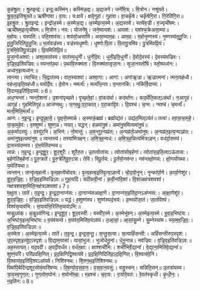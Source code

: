 

  
कुह॑श्रु॒त:। श्रु॒तइन्द्र॑:। इन्द्र॒:कस्मि॑न्। कस्मि॑न्न॒द्य। अ॒द्यजने॑। जने॑मि॒त्र;। मि॒त्रोन। नश्रू॑यते। श्रू॒य॒त॒इति॑श्रूयते॥ ऋषी॑णांवा। वा॒य:। य:क्षये॑। क्षये॒गुहा॑। गुहा॑वा। वा॒चर्कृ॑षे। चर्कृ॑षेगि॒रा। गि॒रेति॑गि॒रा॥  
इ॒हश्रु॒त:। श्रु॒तइन्द्र॑:। इन्द्रो॑अ॒स्मे। अ॒स्मेअ॒द्य। अ॒स्मेइत्य॒स्मे। अ॒द्यस्तवे॑। स्तवे॑व॒ज्री। व॒ज्यृची॑षम:। ऋची॑षम॒इत्यृची॑षम:॥ मि॒त्रोन। नय:। योजने॑षु। जने॒ष्वायश॑:। आयश॑:। यश॑श्च॒क्रेअसा॒म्या॥  
म॒होय:। यस्पति॑:। पति॒श्शव॑स:। शव॑सो॒असा॑मि। असा॒म्याम॒ह:। आम॒ह:। म॒होनृ॒म्णस्य॑। नृ॒म्णस्य॑तूतु॒जि:। तू॒तु॒जिरिति॑तू॒तु॒जि:॥ भ॒र्तावज्र॑स्य। वज्र॑स्यधृ॒ष्णॊ:। धृ॒ष्णो:पि॒ता। पि॒तापु॒त्रमि॑व। पु॒त्रमि॑वप्रि॒यं। पु॒त्रमि॒वेति॑पु॒त्रंऽइ॑व। प्रि॒यमिति॑प्रि॒यं॥  
यु॒जा॒नोअश्वा॑:। अश्वा॒वात॑स्य। वात॑स्य॒धुनी॑। धुनी॑दे॒व:। धुनी॒इति॒धुनी॑। दे॒वोदे॒वस्य॑। दे॒वस्य॑वज्रिव:। व॒ज्रि॒व॒इति॑वज्रिव:॥ स्यन्ता॑प॒था। प॒थावि॒रुक्म॑ता। वि॒रुक्म॑तासृजा॒न:। सृ॒जा॒नस्तो॑षि। स्तो॒ष्यध्व॑न:। अध्व॑न॒इत्यध्व॑न:॥  
त्वन्त्या। त्याचि॑त्। चि॒द्वात॑स्य। वात॒स्याश्वा॑। अश्वा॒गा:। आगा॑:। अगा॑ऋ॒ज्रा। ऋ॒ज्रात्मना॑। त्मना॒वह॑ध्यै। वह॑ध्या॒इति॒वह॑ध्यै॥ ययो॑र्दे॒व:। दे॒वोन। नमर्त्य॑:। मर्त्यो॑य॒न्ता। य॒न्तानकि॑:। नकि॑र्वि॒दाय्य॑:। वि॒दाय्य॒इति॑वि॒दाय्य॑:॥ 6॥  
अध॒ग्मन्ता॑। ग्मन्तो॒शना॑। उ॒शना॑पृच्छते। पृ॒च्छ॒ते॒वां॒। वां॒कद॑र्था। कद॑र्थान:। कद॒र्थेति॒कत्ऽअ॑र्था। न॒आगृ॒हं। आगृ॒हं। गृ॒हमिति॑गृ॒हं॥ आज॑ग्मथु:। ज॒ग्म॒थु॒:प॒रा॒कात्। प॒रा॒काद्दि॒व:। दि॒वश्च॑। च॒ग्म:। ग्मश्च॑। च॒मर्त्यं॑। मर्त्य॒मिति॒मर्त्यं॑॥  
आन॑:। न॒इ॒न्द्र॒। इ॒न्द्र॒पृ॒क्ष॒से॒। पृ॒क्ष॒से॒स्माकं॑। अ॒स्माकं॒ब्रह्म॑। ब्रह्मोद्य॑तं। उद्य॑त॒मित्ऽय॑तं॥ तत्वा॑। त्वा॒या॒चा॒म॒हे॒। या॒चा॒म॒हे॒व॑:। व॒श्शुष्णं॑। शुष्ण॒न्न। नयत्। यद्धन्। हन्नमा॑नु॒षं। अमा॑नु॒षमित्यमा॑नु॒षं॥  
अ॒क॒र्मादस्यु॑:। दस्यु॑र॒भि। अ॒भिन॑:। नो॒मन्तु॑:। अ॒म॒न्तुर॒न्यव्र॑त;। अ॒न्यव्र॑तो॒अमा॑नुष:। अ॒न्यव्र॑त॒इत्य॒न्यऽव्र॑त:। अमा॑नुष॒इत्यमा॑नुष:॥ त्वन्तस्य॑। तस्या॑मित्रहन्। अ॒मि॒त्र॒ह॒न्वध॑:। अ॒मि॒त्र॒ह॒न्नित्य॑मित्रऽहन्। वध॑र्दा॒सस्य॑। दा॒सस्य॑दम्भय। दं॒भ॒येति॑दम्भय॥  
त्वन्न॑:। न॒इ॒न्द्र॒। इ॒न्द्र॒शू॒॒र॒। शू॒र॒शूरै॑:। शूरै॑रु॒त। उ॒तत्वोता॑स:। त्वोता॑सोब॒र्हणा॑। त्वोता॑स॒इति॒त्वाऽऊ॑तास:। ब॒र्हणेति॑ब॒र्हणा॑॥ पु॒रु॒त्राते॑। पु॒रु॒त्रेति॑पु॒रु॒ऽत्रा। तेवि। विपू॒र्तय॑:। पू॒र्तयो॒नव॑न्त। नव॑न्तक्षो॒णय॑:। क्षो॒णयो॑यथा। य॒थेति॑यथा॥  
त्वन्तान्। तान्वृ॑त्य॒हत्ये॑। वृ॒त्य॒हत्ये॑चोदय:। वृ॒त्य॒हत्य॒इति॑वृ॒त्य॒ऽहत्ये॑। चो॒द॒यो॒नॄन्। नॄन्का॑र्पा॒णे। का॒र्पा॒णेशू॑र। शू॒र॒व॒ज्रि॒व॒:। व॒ज्रि॒व॒इति॑वज्रिऽव:॥ गुहा॒यदि॑। यदी॑कवी॒नां। क॒वी॒नांवि॒शां। वि॒शान्नक्ष॑त्रशवशां। नक्ष॑त्रशवशा॒मिति॒नक्ष॑त्रऽशवशां॥ 7॥  
म॒क्षुता। ताते॑। त॒इ॒न्द्र॒। इ॒न्द्र॒दा॒नाप्न॑स:। दा॒नाप्न॑सआक्षा॒णे। दा॒नाप्न॑स॒इति॑दा॒नऽअ॑प्नस:। आ॒क्षा॒णेशू॑र। शू॒र॒व॒ज्रि॒व॒:। व॒ज्रि॒व॒इति॑वज्रिऽव:॥ यद्ध॑। ह॒शुष्ण॑स्य। शुष्ण॑स्यदं॒भय॑:। द॒म्भयो॑जा॒तं। जा॒तंविश्वं॑। विश्वं॑स॒याव॑भि:। स॒याव॑भि॒रिति॑स॒याव॑ऽभि:॥  
माकु॒ध्र्य॑क्। अ॒कु॒ध्र्य॑गिन्द्र। इ॒न्द्र॒शू॒र॒। शू॒र॒वस्वी॑:। वस्वी॑र॒स्मे। अ॒स्मेभू॑वन्। अ॒स्मेइत्य॒स्मे। भू॒व॒न्न॒भिष्ट॑य:। अ॒भिष्ट॑य॒इत्य॒भिष्ट॑य:॥ व॒यंव॑यन्ते। व॒यंव॑य॒मिति॑व॒यंऽव॑यं। त॒आ॒सां॒। आ॒सां॒सु॒म्ने। सु॒म्नेस्या॑म। स्या॒म॒व॒ज्रि॒व॒:। व॒ज्रि॒व॒इति॑वज्रिऽव:॥  
अ॒स्मेता। अ॒स्मेइत्य॒स्मे। ताते॑। त॒इ॒न्द्र॒। इ॒न्द्र॒स॒न्तु॒। स॒न्तु॒स॒त्या। स॒त्याहिं॑सन्ती:। अहिं॑सन्तीरुप॒स्पृश॑:। उ॒प॒स्पृश॒इत्यु॑प॒ऽस्पृश॑:॥ वि॒द्याम॒यासां॑। यासां॒भुज॑:। भुजो॑धेनू॒नां। धे॒नू॒नान्न। नव॑ज्रिव:। व॒ज्रि॒व॒इति॑वज्रिऽव:॥  
अह॒स्तायत्। यद॒पदी॑। अ॒पदी॒वर्ध॑त। वर्ध॑त॒क्षा:। क्षाश्शची॑भि:। शची॑भिर्वे॒द्यानां॑। वे॒द्याना॒मिति॑वे॒द्यानां॑॥ शुष्णं॒परि॑। परि॑प्रदक्षि॒णित्। प्र॒द॒क्षिणिद्वि॒श्वाय॑वे। प्र॒द॒क्षि॒णिदिति॑प्र॒ऽद॒क्षि॒णित्। वि॒श्वाय॑वे॒नि। वि॒श्वाय॑व॒इति॑वि॒श्वऽआ॑यवे। निशि॑श्नथ:। शि॒श्न॒थ॒इति॑शिश्नथ:॥  
पिबा॑पि॒बेदि॑न्द्रशूर॒सोमं॒मारि॑षण्य:। रि॒ष॒ण्यो॒व॒स॒वा॒न॒। व॒स॒वा॒न॒वसु॑:। वसु॒स्सन्। सन्निति॒सन्॥ उ॒तत्रा॑यस्व। त्रा॒य॒स्व॒गृ॒ण॒त;। गृ॒ण॒तोम॒घोन॑:। म॒घोनो॑म॒ह:। म॒हश्च॑। च॒रा॒य:। रा॒योरे॒वत॑:। रे॒वत॑स्कृधी। कृ॒धी॒न॒:। न॒इति॑न:॥ 8॥  
